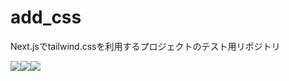 # add_css

Next.jsでtailwind.cssを利用するプロジェクトのテスト用リポジトリ

<img src="https://img.shields.io/badge/-Next.js-000000.svg?logo=next.js&style=plastic"><img src="https://img.shields.io/badge/-Typescript-007ACC.svg?logo=typescript&style=plastic"><img src="https://img.shields.io/badge/-tailwindcss-010040.svg?logo=tailwindcss&style=plastic">
